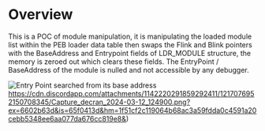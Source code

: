 # Overview
This is a POC of module manipulation, it is manipulating the loaded module list within the PEB loader data table then swaps the Flink and Blink pointers with the BaseAddress and Entrypoint fields of LDR_MODULE structure, the memory is zeroed out which clears these fields.
The EntryPoint / BaseAddress of the module is nulled and not accessible by any debugger.

![Entry Point searched from its base address](https://cdn.discordapp.com/attachments/1142220291859292411/1217076952150708345/Capture_decran_2024-03-12_124900.png?ex=6602b63d&is=65f0413d&hm=1f51cf2c119064b68ac3a59fdda0c4591a20cebb5348ee6aa077da676cc819e8&)https://cdn.discordapp.com/attachments/1142220291859292411/1217076952150708345/Capture_decran_2024-03-12_124900.png?ex=6602b63d&is=65f0413d&hm=1f51cf2c119064b68ac3a59fdda0c4591a20cebb5348ee6aa077da676cc819e8&)
